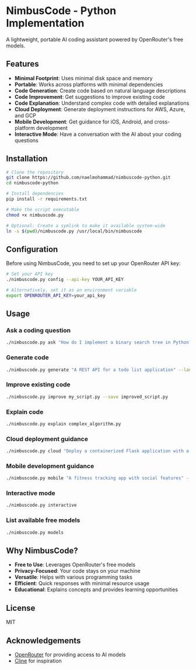# NimbusCode - Python Implementation

A lightweight, portable AI coding assistant powered by OpenRouter's free models.

## Features

- **Minimal Footprint**: Uses minimal disk space and memory
- **Portable**: Works across platforms with minimal dependencies
- **Code Generation**: Create code based on natural language descriptions
- **Code Improvement**: Get suggestions to improve existing code
- **Code Explanation**: Understand complex code with detailed explanations
- **Cloud Deployment**: Generate deployment instructions for AWS, Azure, and GCP
- **Mobile Development**: Get guidance for iOS, Android, and cross-platform development
- **Interactive Mode**: Have a conversation with the AI about your coding questions

## Installation

```bash
# Clone the repository
git clone https://github.com/naelmohammad/nimbuscode-python.git
cd nimbuscode-python

# Install dependencies
pip install -r requirements.txt

# Make the script executable
chmod +x nimbuscode.py

# Optional: Create a symlink to make it available system-wide
ln -s $(pwd)/nimbuscode.py /usr/local/bin/nimbuscode
```

## Configuration

Before using NimbusCode, you need to set up your OpenRouter API key:

```bash
# Set your API key
./nimbuscode.py config --api-key YOUR_API_KEY

# Alternatively, set it as an environment variable
export OPENROUTER_API_KEY=your_api_key
```

## Usage

### Ask a coding question

```bash
./nimbuscode.py ask "How do I implement a binary search tree in Python?"
```

### Generate code

```bash
./nimbuscode.py generate "A REST API for a todo list application" --language python --save todo_api.py
```

### Improve existing code

```bash
./nimbuscode.py improve my_script.py --save improved_script.py
```

### Explain code

```bash
./nimbuscode.py explain complex_algorithm.py
```

### Cloud deployment guidance

```bash
./nimbuscode.py cloud "Deploy a containerized Flask application with a PostgreSQL database" --provider aws
```

### Mobile development guidance

```bash
./nimbuscode.py mobile "A fitness tracking app with social features" --platform cross
```

### Interactive mode

```bash
./nimbuscode.py interactive
```

### List available free models

```bash
./nimbuscode.py models
```

## Why NimbusCode?

- **Free to Use**: Leverages OpenRouter's free models
- **Privacy-Focused**: Your code stays on your machine
- **Versatile**: Helps with various programming tasks
- **Efficient**: Quick responses with minimal resource usage
- **Educational**: Explains concepts and provides learning opportunities

## License

MIT

## Acknowledgements

- [OpenRouter](https://openrouter.ai/) for providing access to AI models
- [Cline](https://github.com/cline/cline) for inspiration
